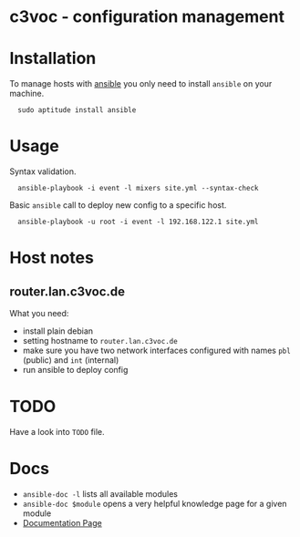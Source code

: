 c3voc - configuration management
================================

# Installation

To manage hosts with [ansible](http://ansible.com/)  you only need to install `ansible` on your machine.

``` debian
  sudo aptitude install ansible
```

# Usage

Syntax validation.

```
  ansible-playbook -i event -l mixers site.yml --syntax-check
```

Basic `ansible` call to deploy new config to a specific host.

```
  ansible-playbook -u root -i event -l 192.168.122.1 site.yml
```

# Host notes

## router.lan.c3voc.de

What you need:

* install plain debian
* setting hostname to `router.lan.c3voc.de`
* make sure you have two network interfaces configured with names
  `pbl` (public) and `int` (internal)
* run ansible to deploy config

# TODO

Have a look into `TODO` file.

# Docs

* `ansible-doc -l` lists all available modules
* `ansible-doc $module` opens a very helpful knowledge page for a given module
* [Documentation Page](http://docs.ansible.com/)
